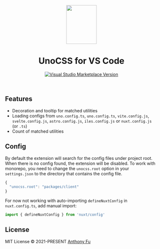 <br>

<p align="center">
<img src="https://raw.githubusercontent.com/unocss/unocss/main/packages/vscode/res/logo.png" style="width:100px;" height="128" />
</p>

<h1 align="center">UnoCSS for VS Code</h1>

<p align="center">
<a href="https://marketplace.visualstudio.com/items?itemName=antfu.unocss" target="__blank"><img src="https://img.shields.io/visual-studio-marketplace/v/antfu.unocss.svg?color=eee&amp;label=VS%20Code%20Marketplace&logo=visual-studio-code" alt="Visual Studio Marketplace Version" /></a>
</p>

<br>

## Features

- Decoration and tooltip for matched utilities
- Loading configs from `uno.config.ts`, `uno.config.ts`, `vite.config.js`, `svelte.config.js`, `astro.config.js`, `iles.config.js` or `nuxt.config.js` (or `.ts`)
- Count of matched utilities

## Config

By default the extension will search for the config files under project root. When there is no config found, the extension will be disabled. To work with monorepo, you need to change the `unocss.root` option in your `settings.json` to the directory that contains the config file.

```javascript
{
  "unocss.root": "packages/client"
}
```

For now not working with auto-importing `defineNuxtConfig` in `nuxt.config.ts`, add manual import: 

```ts
import { defineNuxtConfig } from 'nuxt/config'
```

## License

MIT License &copy; 2021-PRESENT [Anthony Fu](https://github.com/antfu)


